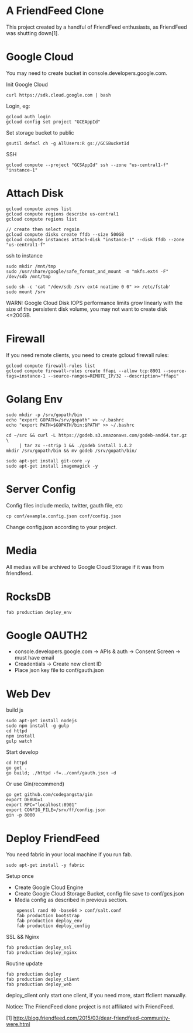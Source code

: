A FriendFeed Clone
==================

  This project created by a handful of FriendFeed enthusiasts, as FriendFeed
  was shutting down[1].

Google Cloud
============

You may need to create bucket in console.developers.google.com.

Init Google Cloud

    curl https://sdk.cloud.google.com | bash

Login, eg:

    gcloud auth login
    gcloud config set project "GCEAppId"

Set storage bucket to public

    gsutil defacl ch -g AllUsers:R gs://GCSBucketId

SSH

    gcloud compute --project "GCSAppId" ssh --zone "us-central1-f" "instance-1"

Attach Disk
==========
    gcloud compute zones list
    gcloud compute regions describe us-central1
    gcloud compute regions list

    // create then select regoin
    gcloud compute disks create ffdb --size 500GB
    gcloud compute instances attach-disk "instance-1" --disk ffdb --zone "us-central1-f"

  ssh to instance

    sudo mkdir /mnt/tmp
    sudo /usr/share/google/safe_format_and_mount -m "mkfs.ext4 -F" /dev/sdb /mnt/tmp

    sudo sh -c 'cat "/dev/sdb /srv ext4 noatime 0 0" >> /etc/fstab'
    sudo mount /srv

  WARN: Google Cloud Disk IOPS performance limits grow linearly with the size
  of the persistent disk volume, you may not want to create disk <=200GB.

Firewall
========

If you need remote clients, you need to create gcloud firewall rules:

    gcloud compute firewall-rules list
    gcloud compute firewall-rules create ffapi --allow tcp:8901 --source-tags=instance-1 --source-ranges=REMOTE_IP/32 --description="ffapi"


Golang Env
==========

    sudo mkdir -p /srv/gopath/bin
    echo "export GOPATH=/srv/gopath" >> ~/.bashrc
    echo "export PATH=$GOPATH/bin:$PATH" >> ~/.bashrc

    cd ~/src && curl -L https://godeb.s3.amazonaws.com/godeb-amd64.tar.gz \
         | tar zx --strip 1 && ./godeb install 1.4.2
    mkdir /srv/gopath/bin && mv godeb /srv/gopath/bin/

    sudo apt-get install git-core -y
    sudo apt-get install imagemagick -y


Server Config
============

  Config files include media, twitter, gauth file, etc

    cp conf/example.config.json conf/config.json

  Change config.json according to your project.

Media
====

All medias will be archived to Google Cloud Storage if it was from friendfeed.

RocksDB
=======

    fab production deploy_env

Google OAUTH2
============

 * console.developers.google.com -> APIs & auth -> Consent Screen -> must have
   email 
 * Creadentials -> Create new client ID
 * Place json key file to conf/gauth.json

Web Dev
=======

build js

    sudo apt-get install nodejs
    sudo npm install -g gulp
    cd httpd
    npm install
    gulp watch

Start develop

    cd httpd
    go get .
    go build; ./httpd -f=../conf/gauth.json -d

Or use Gin(recommend)
        
    go get github.com/codegangsta/gin
    export DEBUG=1
    export RPC="localhost:8901"
    export CONFIG_FILE=/srv/ff/config.json
    gin -p 8080


Deploy FriendFeed
=================

You need fabric in your local machine if you run fab.

    sudo apt-get install -y fabric


Setup once

  * Create Google Cloud Engine
  * Create Google Cloud Storage Bucket, config file save to conf/gcs.json
  * Media config as described in previous section.

```
    openssl rand 40 -base64 > conf/salt.conf
    fab production bootstrap
    fab production deploy_env
    fab production deploy_config
```

SSL && Nginx

    fab production deploy_ssl
    fab production deploy_nginx

Routine update

    fab production deploy
    fab production deploy_client
    fab production deploy_web

deploy_client only start one client, if you need more, start ffclient manually.


Notice: The FriendFeed clone project is not affiliated with FriendFeed.

[1] http://blog.friendfeed.com/2015/03/dear-friendfeed-community-were.html

